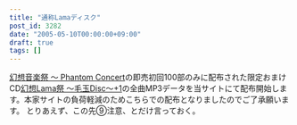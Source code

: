 ```yaml
---
title: "通称Lamaディスク"
post_id: 3282
date: "2005-05-10T00:00:00+09:00"
draft: true
tags: []
---
```



[幻想音楽祭 ～ Phantom Concert](http://tsubu.s104.xrea.com/thcd/)の即売初回100部のみに配布された限定おまけCD[幻想Lama祭 ～毛玉Disc～+1](http://lama.danmaq.com/lama/)の全曲MP3データを当サイトにて配布開始します。本家サイトの負荷軽減のためこちらでの配布となりましたのでご了承願います。 とりあえず、この先⑨注意、とだけ言っておく。
